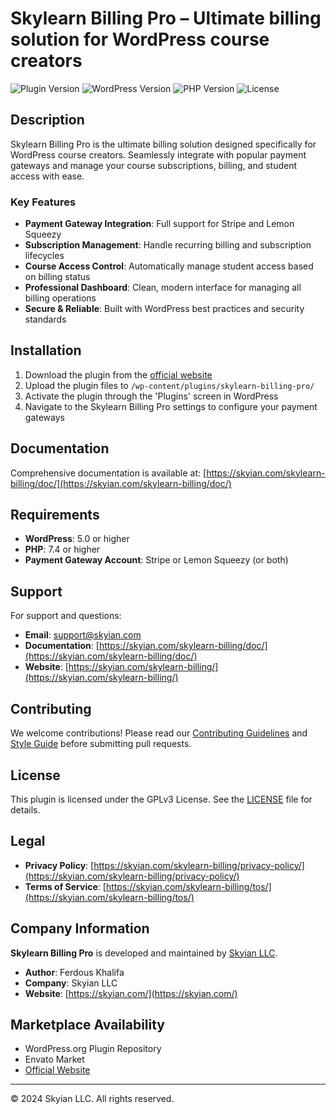 # Skylearn Billing Pro – Ultimate billing solution for WordPress course creators

![Plugin Version](https://img.shields.io/badge/version-1.0.0-blue.svg)
![WordPress Version](https://img.shields.io/badge/wordpress-5.0%2B-blue.svg)
![PHP Version](https://img.shields.io/badge/php-7.4%2B-purple.svg)
![License](https://img.shields.io/badge/license-GPLv3-green.svg)

## Description

Skylearn Billing Pro is the ultimate billing solution designed specifically for WordPress course creators. Seamlessly integrate with popular payment gateways and manage your course subscriptions, billing, and student access with ease.

### Key Features

- **Payment Gateway Integration**: Full support for Stripe and Lemon Squeezy
- **Subscription Management**: Handle recurring billing and subscription lifecycles
- **Course Access Control**: Automatically manage student access based on billing status
- **Professional Dashboard**: Clean, modern interface for managing all billing operations
- **Secure & Reliable**: Built with WordPress best practices and security standards

## Installation

1. Download the plugin from the [official website](https://skyian.com/skylearn-billing/)
2. Upload the plugin files to `/wp-content/plugins/skylearn-billing-pro/`
3. Activate the plugin through the 'Plugins' screen in WordPress
4. Navigate to the Skylearn Billing Pro settings to configure your payment gateways

## Documentation

Comprehensive documentation is available at: [https://skyian.com/skylearn-billing/doc/](https://skyian.com/skylearn-billing/doc/)

## Requirements

- **WordPress**: 5.0 or higher
- **PHP**: 7.4 or higher
- **Payment Gateway Account**: Stripe or Lemon Squeezy (or both)

## Support

For support and questions:
- **Email**: support@skyian.com
- **Documentation**: [https://skyian.com/skylearn-billing/doc/](https://skyian.com/skylearn-billing/doc/)
- **Website**: [https://skyian.com/skylearn-billing/](https://skyian.com/skylearn-billing/)

## Contributing

We welcome contributions! Please read our [Contributing Guidelines](CONTRIBUTING.md) and [Style Guide](STYLE_GUIDE.md) before submitting pull requests.

## License

This plugin is licensed under the GPLv3 License. See the [LICENSE](LICENSE) file for details.

## Legal

- **Privacy Policy**: [https://skyian.com/skylearn-billing/privacy-policy/](https://skyian.com/skylearn-billing/privacy-policy/)
- **Terms of Service**: [https://skyian.com/skylearn-billing/tos/](https://skyian.com/skylearn-billing/tos/)

## Company Information

**Skylearn Billing Pro** is developed and maintained by [Skyian LLC](https://skyian.com/).

- **Author**: Ferdous Khalifa
- **Company**: Skyian LLC
- **Website**: [https://skyian.com/](https://skyian.com/)

## Marketplace Availability

- WordPress.org Plugin Repository
- Envato Market
- [Official Website](https://skyian.com/skylearn-billing/)

---

© 2024 Skyian LLC. All rights reserved.